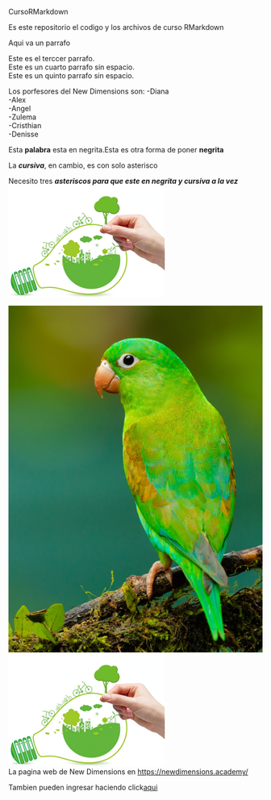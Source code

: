 CursoRMarkdown

Es este repositorio el codigo y los archivos de curso RMarkdown

Aqui va un parrafo

Este es el terccer parrafo.\
Este es un cuarto parrafo sin espacio.\
Este es un quinto parrafo sin espacio.

Los porfesores del New Dimensions son: -Diana \
-Alex\
-Angel\
-Zulema\
-Cristhian\
-Denisse

Esta **palabra** esta en negrita.Esta es otra forma de poner **negrita**

La ***cursiva***, en cambio, es con solo asterisco

Necesito tres ***asteriscos para que este en negrita y cursiva a la vez***![ecologico](Imagen/ecologico.png)

![](imagen/LORO1.jpg)\
![](imagen/ecologico.png)\
La pagina web de New Dimensions en <https://newdimensions.academy/> 

Tambien pueden ingresar haciendo click[aqui](https://newdimensions.academy/)
